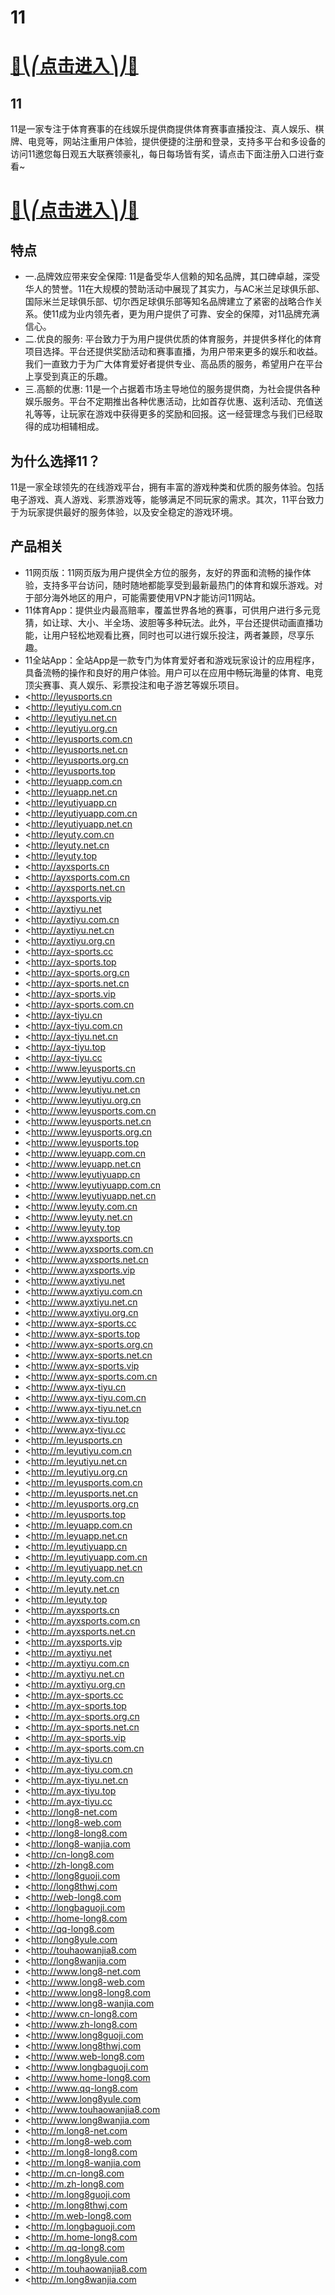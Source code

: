 # 11

# [🍉⎝⎛点击进入⎞⎠🍉](https://kkdd668.cn)
## 11
11是一家专注于体育赛事的在线娱乐提供商提供体育赛事直播投注、真人娱乐、棋牌、电竞等，网站注重用户体验，提供便捷的注册和登录，支持多平台和多设备的访问11邀您每日观五大联赛领豪礼，每日每场皆有奖，请点击下面注册入口进行查看~
# [🍉⎝⎛点击进入⎞⎠🍉](https://kkdd668.cn)

## 特点
- 一.品牌效应带来安全保障: 11是备受华人信赖的知名品牌，其口碑卓越，深受华人的赞誉。11在大规模的赞助活动中展现了其实力，与AC米兰足球俱乐部、国际米兰足球俱乐部、切尔西足球俱乐部等知名品牌建立了紧密的战略合作关系。使11成为业内领先者，更为用户提供了可靠、安全的保障，对11品牌充满信心。
- 二.优良的服务: 平台致力于为用户提供优质的体育服务，并提供多样化的体育项目选择。平台还提供奖励活动和赛事直播，为用户带来更多的娱乐和收益。我们一直致力于为广大体育爱好者提供专业、高品质的服务，希望用户在平台上享受到真正的乐趣。
- 三.高额的优惠: 11是一个占据着市场主导地位的服务提供商，为社会提供各种娱乐服务。平台不定期推出各种优惠活动，比如首存优惠、返利活动、充值送礼等等，让玩家在游戏中获得更多的奖励和回报。这一经营理念与我们已经取得的成功相辅相成。

## 为什么选择11？
11是一家全球领先的在线游戏平台，拥有丰富的游戏种类和优质的服务体验。包括电子游戏、真人游戏、彩票游戏等，能够满足不同玩家的需求。其次，11平台致力于为玩家提供最好的服务体验，以及安全稳定的游戏环境。
## 产品相关
- 11网页版：11网页版为用户提供全方位的服务，友好的界面和流畅的操作体验，支持多平台访问，随时随地都能享受到最新最热门的体育和娱乐游戏。对于部分海外地区的用户，可能需要使用VPN才能访问11网站。
- 11体育App：提供业内最高赔率，覆盖世界各地的赛事，可供用户进行多元竞猜，如让球、大小、半全场、波胆等多种玩法。此外，平台还提供动画直播功能，让用户轻松地观看比赛，同时也可以进行娱乐投注，两者兼顾，尽享乐趣。
- 11全站App：全站App是一款专门为体育爱好者和游戏玩家设计的应用程序，具备流畅的操作和良好的用户体验。用户可以在应用中畅玩海量的体育、电竞顶尖赛事、真人娱乐、彩票投注和电子游艺等娱乐项目。
- <http://leyusports.cn
- <http://leyutiyu.com.cn
- <http://leyutiyu.net.cn
- <http://leyutiyu.org.cn
- <http://leyusports.com.cn
- <http://leyusports.net.cn
- <http://leyusports.org.cn
- <http://leyusports.top
- <http://leyuapp.com.cn
- <http://leyuapp.net.cn
- <http://leyutiyuapp.cn
- <http://leyutiyuapp.com.cn
- <http://leyutiyuapp.net.cn
- <http://leyuty.com.cn
- <http://leyuty.net.cn
- <http://leyuty.top
- <http://ayxsports.cn
- <http://ayxsports.com.cn
- <http://ayxsports.net.cn
- <http://ayxsports.vip
- <http://ayxtiyu.net
- <http://ayxtiyu.com.cn
- <http://ayxtiyu.net.cn
- <http://ayxtiyu.org.cn
- <http://ayx-sports.cc
- <http://ayx-sports.top
- <http://ayx-sports.org.cn
- <http://ayx-sports.net.cn
- <http://ayx-sports.vip
- <http://ayx-sports.com.cn
- <http://ayx-tiyu.cn
- <http://ayx-tiyu.com.cn
- <http://ayx-tiyu.net.cn
- <http://ayx-tiyu.top
- <http://ayx-tiyu.cc
- <http://www.leyusports.cn
- <http://www.leyutiyu.com.cn
- <http://www.leyutiyu.net.cn
- <http://www.leyutiyu.org.cn
- <http://www.leyusports.com.cn
- <http://www.leyusports.net.cn
- <http://www.leyusports.org.cn
- <http://www.leyusports.top
- <http://www.leyuapp.com.cn
- <http://www.leyuapp.net.cn
- <http://www.leyutiyuapp.cn
- <http://www.leyutiyuapp.com.cn
- <http://www.leyutiyuapp.net.cn
- <http://www.leyuty.com.cn
- <http://www.leyuty.net.cn
- <http://www.leyuty.top
- <http://www.ayxsports.cn
- <http://www.ayxsports.com.cn
- <http://www.ayxsports.net.cn
- <http://www.ayxsports.vip
- <http://www.ayxtiyu.net
- <http://www.ayxtiyu.com.cn
- <http://www.ayxtiyu.net.cn
- <http://www.ayxtiyu.org.cn
- <http://www.ayx-sports.cc
- <http://www.ayx-sports.top
- <http://www.ayx-sports.org.cn
- <http://www.ayx-sports.net.cn
- <http://www.ayx-sports.vip
- <http://www.ayx-sports.com.cn
- <http://www.ayx-tiyu.cn
- <http://www.ayx-tiyu.com.cn
- <http://www.ayx-tiyu.net.cn
- <http://www.ayx-tiyu.top
- <http://www.ayx-tiyu.cc
- <http://m.leyusports.cn
- <http://m.leyutiyu.com.cn
- <http://m.leyutiyu.net.cn
- <http://m.leyutiyu.org.cn
- <http://m.leyusports.com.cn
- <http://m.leyusports.net.cn
- <http://m.leyusports.org.cn
- <http://m.leyusports.top
- <http://m.leyuapp.com.cn
- <http://m.leyuapp.net.cn
- <http://m.leyutiyuapp.cn
- <http://m.leyutiyuapp.com.cn
- <http://m.leyutiyuapp.net.cn
- <http://m.leyuty.com.cn
- <http://m.leyuty.net.cn
- <http://m.leyuty.top
- <http://m.ayxsports.cn
- <http://m.ayxsports.com.cn
- <http://m.ayxsports.net.cn
- <http://m.ayxsports.vip
- <http://m.ayxtiyu.net
- <http://m.ayxtiyu.com.cn
- <http://m.ayxtiyu.net.cn
- <http://m.ayxtiyu.org.cn
- <http://m.ayx-sports.cc
- <http://m.ayx-sports.top
- <http://m.ayx-sports.org.cn
- <http://m.ayx-sports.net.cn
- <http://m.ayx-sports.vip
- <http://m.ayx-sports.com.cn
- <http://m.ayx-tiyu.cn
- <http://m.ayx-tiyu.com.cn
- <http://m.ayx-tiyu.net.cn
- <http://m.ayx-tiyu.top
- <http://m.ayx-tiyu.cc
- <http://long8-net.com
- <http://long8-web.com
- <http://long8-long8.com
- <http://long8-wanjia.com
- <http://cn-long8.com
- <http://zh-long8.com
- <http://long8guoji.com
- <http://long8thwj.com
- <http://web-long8.com
- <http://longbaguoji.com
- <http://home-long8.com
- <http://qq-long8.com
- <http://long8yule.com
- <http://touhaowanjia8.com
- <http://long8wanjia.com
- <http://www.long8-net.com
- <http://www.long8-web.com
- <http://www.long8-long8.com
- <http://www.long8-wanjia.com
- <http://www.cn-long8.com
- <http://www.zh-long8.com
- <http://www.long8guoji.com
- <http://www.long8thwj.com
- <http://www.web-long8.com
- <http://www.longbaguoji.com
- <http://www.home-long8.com
- <http://www.qq-long8.com
- <http://www.long8yule.com
- <http://www.touhaowanjia8.com
- <http://www.long8wanjia.com
- <http://m.long8-net.com
- <http://m.long8-web.com
- <http://m.long8-long8.com
- <http://m.long8-wanjia.com
- <http://m.cn-long8.com
- <http://m.zh-long8.com
- <http://m.long8guoji.com
- <http://m.long8thwj.com
- <http://m.web-long8.com
- <http://m.longbaguoji.com
- <http://m.home-long8.com
- <http://m.qq-long8.com
- <http://m.long8yule.com
- <http://m.touhaowanjia8.com
- <http://m.long8wanjia.com
